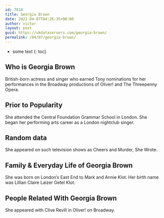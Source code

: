 ```yaml
---
id: 7818
title: Georgia Brown
date: 2021-04-07T04:26:35+00:00
author: victor
layout: post
guid: https://ukdataservers.com/georgia-brown/
permalink: /04/07/georgia-brown/
---
```


* some text
{: toc}


## Who is Georgia Brown



British-born actress and singer who earned Tony nominations for her performances in the Broadway productions of Oliver! and The Threepenny Opera.

                
                
                
## Prior to Popularity



She attended the Central Foundation Grammar School in London. She began her performing arts career as a London nightclub singer.

                
                
                
## Random data



She appeared on such television shows as Cheers and Murder, She Wrote.

                
                
                
## Family & Everyday Life of Georgia Brown



She was born on London&#8217;s East End to Mark and Annie Klot. Her birth name was Lillian Claire Laizer Getel Klot.

                
                
                
## People Related With Georgia Brown



She appeared with Clive Revill in Oliver! on Broadway.

                
              
            
          
          
          